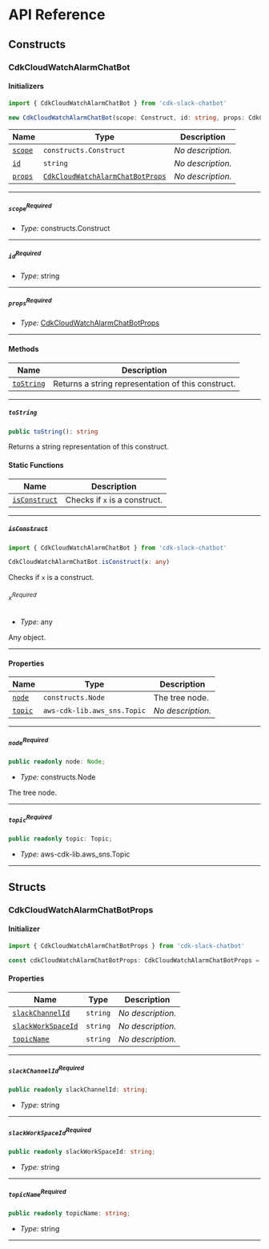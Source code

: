 # API Reference <a name="API Reference" id="api-reference"></a>

## Constructs <a name="Constructs" id="Constructs"></a>

### CdkCloudWatchAlarmChatBot <a name="CdkCloudWatchAlarmChatBot" id="cdk-slack-chatbot.CdkCloudWatchAlarmChatBot"></a>

#### Initializers <a name="Initializers" id="cdk-slack-chatbot.CdkCloudWatchAlarmChatBot.Initializer"></a>

```typescript
import { CdkCloudWatchAlarmChatBot } from 'cdk-slack-chatbot'

new CdkCloudWatchAlarmChatBot(scope: Construct, id: string, props: CdkCloudWatchAlarmChatBotProps)
```

| **Name** | **Type** | **Description** |
| --- | --- | --- |
| <code><a href="#cdk-slack-chatbot.CdkCloudWatchAlarmChatBot.Initializer.parameter.scope">scope</a></code> | <code>constructs.Construct</code> | *No description.* |
| <code><a href="#cdk-slack-chatbot.CdkCloudWatchAlarmChatBot.Initializer.parameter.id">id</a></code> | <code>string</code> | *No description.* |
| <code><a href="#cdk-slack-chatbot.CdkCloudWatchAlarmChatBot.Initializer.parameter.props">props</a></code> | <code><a href="#cdk-slack-chatbot.CdkCloudWatchAlarmChatBotProps">CdkCloudWatchAlarmChatBotProps</a></code> | *No description.* |

---

##### `scope`<sup>Required</sup> <a name="scope" id="cdk-slack-chatbot.CdkCloudWatchAlarmChatBot.Initializer.parameter.scope"></a>

- *Type:* constructs.Construct

---

##### `id`<sup>Required</sup> <a name="id" id="cdk-slack-chatbot.CdkCloudWatchAlarmChatBot.Initializer.parameter.id"></a>

- *Type:* string

---

##### `props`<sup>Required</sup> <a name="props" id="cdk-slack-chatbot.CdkCloudWatchAlarmChatBot.Initializer.parameter.props"></a>

- *Type:* <a href="#cdk-slack-chatbot.CdkCloudWatchAlarmChatBotProps">CdkCloudWatchAlarmChatBotProps</a>

---

#### Methods <a name="Methods" id="Methods"></a>

| **Name** | **Description** |
| --- | --- |
| <code><a href="#cdk-slack-chatbot.CdkCloudWatchAlarmChatBot.toString">toString</a></code> | Returns a string representation of this construct. |

---

##### `toString` <a name="toString" id="cdk-slack-chatbot.CdkCloudWatchAlarmChatBot.toString"></a>

```typescript
public toString(): string
```

Returns a string representation of this construct.

#### Static Functions <a name="Static Functions" id="Static Functions"></a>

| **Name** | **Description** |
| --- | --- |
| <code><a href="#cdk-slack-chatbot.CdkCloudWatchAlarmChatBot.isConstruct">isConstruct</a></code> | Checks if `x` is a construct. |

---

##### ~~`isConstruct`~~ <a name="isConstruct" id="cdk-slack-chatbot.CdkCloudWatchAlarmChatBot.isConstruct"></a>

```typescript
import { CdkCloudWatchAlarmChatBot } from 'cdk-slack-chatbot'

CdkCloudWatchAlarmChatBot.isConstruct(x: any)
```

Checks if `x` is a construct.

###### `x`<sup>Required</sup> <a name="x" id="cdk-slack-chatbot.CdkCloudWatchAlarmChatBot.isConstruct.parameter.x"></a>

- *Type:* any

Any object.

---

#### Properties <a name="Properties" id="Properties"></a>

| **Name** | **Type** | **Description** |
| --- | --- | --- |
| <code><a href="#cdk-slack-chatbot.CdkCloudWatchAlarmChatBot.property.node">node</a></code> | <code>constructs.Node</code> | The tree node. |
| <code><a href="#cdk-slack-chatbot.CdkCloudWatchAlarmChatBot.property.topic">topic</a></code> | <code>aws-cdk-lib.aws_sns.Topic</code> | *No description.* |

---

##### `node`<sup>Required</sup> <a name="node" id="cdk-slack-chatbot.CdkCloudWatchAlarmChatBot.property.node"></a>

```typescript
public readonly node: Node;
```

- *Type:* constructs.Node

The tree node.

---

##### `topic`<sup>Required</sup> <a name="topic" id="cdk-slack-chatbot.CdkCloudWatchAlarmChatBot.property.topic"></a>

```typescript
public readonly topic: Topic;
```

- *Type:* aws-cdk-lib.aws_sns.Topic

---


## Structs <a name="Structs" id="Structs"></a>

### CdkCloudWatchAlarmChatBotProps <a name="CdkCloudWatchAlarmChatBotProps" id="cdk-slack-chatbot.CdkCloudWatchAlarmChatBotProps"></a>

#### Initializer <a name="Initializer" id="cdk-slack-chatbot.CdkCloudWatchAlarmChatBotProps.Initializer"></a>

```typescript
import { CdkCloudWatchAlarmChatBotProps } from 'cdk-slack-chatbot'

const cdkCloudWatchAlarmChatBotProps: CdkCloudWatchAlarmChatBotProps = { ... }
```

#### Properties <a name="Properties" id="Properties"></a>

| **Name** | **Type** | **Description** |
| --- | --- | --- |
| <code><a href="#cdk-slack-chatbot.CdkCloudWatchAlarmChatBotProps.property.slackChannelId">slackChannelId</a></code> | <code>string</code> | *No description.* |
| <code><a href="#cdk-slack-chatbot.CdkCloudWatchAlarmChatBotProps.property.slackWorkSpaceId">slackWorkSpaceId</a></code> | <code>string</code> | *No description.* |
| <code><a href="#cdk-slack-chatbot.CdkCloudWatchAlarmChatBotProps.property.topicName">topicName</a></code> | <code>string</code> | *No description.* |

---

##### `slackChannelId`<sup>Required</sup> <a name="slackChannelId" id="cdk-slack-chatbot.CdkCloudWatchAlarmChatBotProps.property.slackChannelId"></a>

```typescript
public readonly slackChannelId: string;
```

- *Type:* string

---

##### `slackWorkSpaceId`<sup>Required</sup> <a name="slackWorkSpaceId" id="cdk-slack-chatbot.CdkCloudWatchAlarmChatBotProps.property.slackWorkSpaceId"></a>

```typescript
public readonly slackWorkSpaceId: string;
```

- *Type:* string

---

##### `topicName`<sup>Required</sup> <a name="topicName" id="cdk-slack-chatbot.CdkCloudWatchAlarmChatBotProps.property.topicName"></a>

```typescript
public readonly topicName: string;
```

- *Type:* string

---



